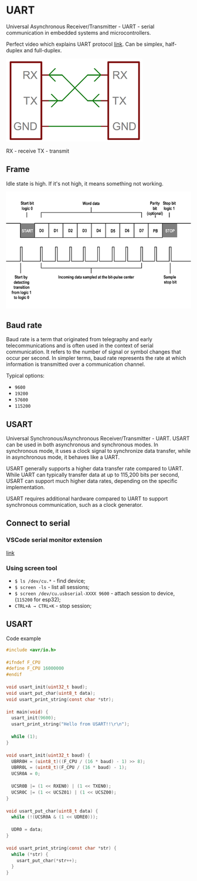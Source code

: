 # UART
Universal Asynchronous Receiver/Transmitter - UART - serial communication in embedded systems and microcontrollers.

Perfect video which explains UART protocol [link](https://www.youtube.com/watch?v=sTHckUyxwp8).
Can be simplex, half-duplex and full-duplex.

![uart](./assets/uart.png)

RX - receive
TX - transmit

## Frame
Idle state is high. If it's not high, it means something not working.

![uart frame](./assets/uart-frame.png)

## Baud rate
Baud rate is a term that originated from telegraphy and early telecommunications and is often used in the context of serial communication. It refers to the number of signal or symbol changes that occur per second. In simpler terms, baud rate represents the rate at which information is transmitted over a communication channel.

Typical options:
- `9600`
- `19200`
- `57600`
- `115200`

## USART
Universal Synchronous/Asynchronous Receiver/Transmitter - UART.
USART can be used in both asynchronous and synchronous modes. In synchronous mode, it uses a clock signal to synchronize data transfer, while in asynchronous mode, it behaves like a UART.

USART generally supports a higher data transfer rate compared to UART. While UART can typically transfer data at up to 115,200 bits per second, USART can support much higher data rates, depending on the specific implementation.

USART requires additional hardware compared to UART to support synchronous communication, such as a clock generator.

## Connect to serial

### VSCode serial monitor extension
[link](https://marketplace.visualstudio.com/items?itemName=ms-vscode.vscode-serial-monitor)

### Using screen tool
- `$ ls /dev/cu.*` - find device;
- `$ screen -ls` - list all sessions;
- `$ screen /dev/cu.usbserial-XXXX 9600` - attach session to device, (`115200` for esp32);
- `CTRL+A → CTRL+K` - stop session;


## USART
Code example

```c
#include <avr/io.h>

#ifndef F_CPU
#define F_CPU 16000000
#endif

void usart_init(uint32_t baud);
void usart_put_char(uint8_t data);
void usart_print_string(const char *str);

int main(void) {
  usart_init(9600);
  usart_print_string("Hello from USART!!\r\n");

  while (1);
}

void usart_init(uint32_t baud) {
  UBRR0H = (uint8_t)((F_CPU / (16 * baud) - 1) >> 8);
  UBRR0L = (uint8_t)(F_CPU / (16 * baud) - 1);
  UCSR0A = 0;

  UCSR0B |= (1 << RXEN0) | (1 << TXEN0);
  UCSR0C |= (1 << UCSZ01) | (1 << UCSZ00);
}

void usart_put_char(uint8_t data) {
  while (!(UCSR0A & (1 << UDRE0)));

  UDR0 = data;
}

void usart_print_string(const char *str) {
  while (*str) {
    usart_put_char(*str++);
  }
}
```